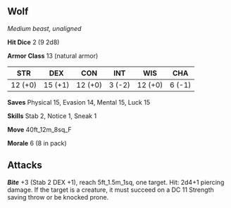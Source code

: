 ## Wolf

*Medium beast, unaligned*

**Hit Dice** 2 (9 2d8)

**Armor Class** 13 (natural armor)

| STR     | DEX     | CON     | INT     | WIS     | CHA     |
|---------|---------|---------|---------|---------|---------|
| 12 (+0) | 15 (+1) | 12 (+0) |  3 (-2) | 12 (+0) |  6 (-1) |

**Saves** Physical 15, Evasion 14, Mental 15, Luck 15

**Skills** Stab 2, Notice 1, Sneak 1

**Move** 40ft\_12m\_8sq\_F

**Morale** 6 (8 in pack)

## Attacks

***Bite*** +3 (Stab 2 DEX +1), reach 5ft\_1.5m\_1sq, one target. Hit: 2d4+1 piercing damage. If the target is a creature, it must succeed on a DC 11 Strength saving throw or be knocked prone.

